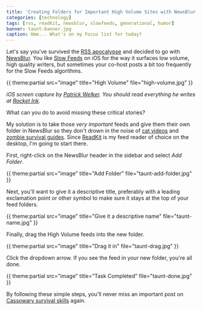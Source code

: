 ```yaml
---
title: 'Creating Folders for Important High Volume Sites with NewsBlur and ReadKit'
categories: [technology]
tags: [rss, readkit, newsblur, slowfeeds, generational, humor]
banner: taunt-banner.jpg
caption: Hmm... What's on my Focus list for today?
---
```


Let's say you've survived the [RSS apocalypse](http://www.70decibels.com/generational/2013/7/1/041-the-death-and-life-of-rss-with-alex-kessinger.html) and decided to go with [NewsBlur](http://newsblur.com/). You like [Slow Feeds](http://zoziapps.ch/slowfeeds/) on iOS for the way it surfaces low volume, high quality writers, but sometimes your co-host posts a bit too frequently for the Slow Feeds algorithms.

{{ theme:partial src="image" title="High Volume" file="high-volume.jpg" }}

<div class="photo-caption">
	<p><em>iOS screen capture by <a href="https://twitter.com/welkerpatrick">Patrick Welker</a>. You should read everything he writes at <a href="http://rocketink.net/">Rocket Ink</a>.</em></p>
</div>

What can you do to avoid missing these critical stories?

My solution is to take those *very important* feeds and give them their own folder in NewsBlur so they don't drown in the noise of [cat videos](http://www.youtube.com/watch?v=Awf45u6zrP0) and [zombie survival guides](http://www.cracked.com/funny-2838-zombie-survival-guide/). Since [ReadKit](http://readkitapp.com/) is my feed reader of choice on the desktop, I'm going to start there.

First, right-click on the NewsBlur header in the sidebar and select *Add Folder*.

{{ theme:partial src="image" title="Add Folder" file="taunt-add-folder.jpg" }}

Next, you'll want to give it a descriptive title, preferably with a leading exclamation point or other symbol to make sure it stays at the top of your feed folders.

{{ theme:partial src="image" title="Give it a descriptive name" file="taunt-name.jpg" }}

Finally, drag the High Volume feeds into the new folder.

{{ theme:partial src="image" title="Drag it in" file="taunt-drag.jpg" }}

Click the dropdown arrow. If you see the feed in your new folder, you're all done.

{{ theme:partial src="image" title="Task Completed" file="taunt-done.jpg" }}

By following these simple steps, you'll never miss an important post on [Cassowary survival skills](http://www.macdrifter.com/2013/07/death-by-cassowary.html) again.